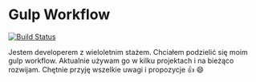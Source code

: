 # Gulp Workflow 
[![Build Status](https://travis-ci.org/KrzysiekF/Gulp-Workflow.svg?branch=master)](https://travis-ci.org/KrzysiekF/Gulp-Workflow)

Jestem developerem z wieloletnim stażem. Chciałem podzielić się moim gulp workflow. Aktualnie używam go w kilku projektach i na bieżąco rozwijam. Chętnie przyję wszelkie uwagi i propozycje :thumbsup: :smile: 
